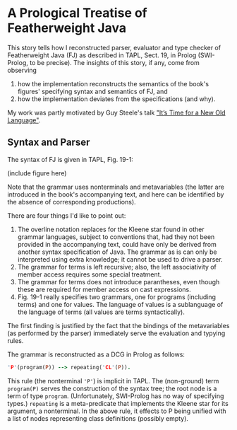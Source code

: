 # A Prological Treatise of Featherweight Java

This story tells how I reconstructed parser, evaluator and type checker of Featherweight Java (FJ) as described in TAPL, Sect. 19, in Prolog (SWI-Prolog, to be precise). The insights of this story, if any, come from observing
1. how the implementation reconstructs the semantics of the book's figures' specifying syntax and semantics of FJ, and 
1. how the implementation deviates from the specifications (and why).

My work was partly motivated by Guy Steele's talk ["It’s Time for a New Old Language"](https://www.youtube.com/watch?v=dCuZkaaou0Q).

## Syntax and Parser

The syntax of FJ is given in TAPL, Fig. 19-1:

(include figure here)

Note that the grammar uses nonterminals and metavariables (the latter are introduced in the book's accompanying text, and here can be identified by the absence of corresponding productions).

There are four things I'd like to point out:
1. The overline notation replaces for the Kleene star found in other grammar languages, subject to conventions that, had they not been provided in the accompanying text, could have only be derived from another syntax specification of Java. The grammar as is can only be interpreted using extra knowledge; it cannot be used to drive a parser.
1. The grammar for terms is left recursive; also, the left associativity of member access requires some special treatment.
1. The grammar for terms does not introduce parantheses, even though these are required for member access on cast expressions.
1. Fig. 19-1 really specifies two grammars, one for programs (including terms) and one for values. The language of values is a sublanguage of the language of terms (all values are terms syntactically).

The first finding is justified by the fact that the bindings of the metavariables (as performed by the parser) immediately serve the evaluation and typying rules.

The grammar is reconstructed as a DCG in Prolog as follows:

```prolog
'P'(program(P)) --> repeating('CL'(P)).
```

This rule (the nonterminal `'P'`) is implicit in TAPL. The (non-ground) term `program(P)` serves the construction of the syntax tree; the root node is a term of type `program`. (Unfortunately, SWI-Prolog has no way of specifying types.) `repeating` is a meta-predicate that implements the Kleene star for its argument, a nonterminal. In the above rule, it effects to P being unified with a list of nodes representing class definitions (possibly empty).
